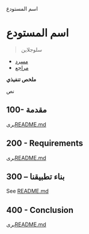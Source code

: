 اسم المستودع

# اسم المستودع

> سلوجلاين

-   [مسرد](./GLOSSARY.md)
-   [مراجع](./REFERENCES.md)

**ملخص تنفيذي**

نص

## 100- مقدمة

يرى[README.md](./100/README.md)

## 200 - Requirements

يرى[README.md](./200/README.md)

## 300 – بناء تطبيقنا

See [README.md](./300/README.md)

## 400 - Conclusion

يرى[README.md](./400/README.md)
